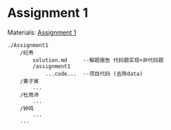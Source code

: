 # Assignment 1 

Materials: [Assignment 1](http://web.stanford.edu/class/cs224n/assignment1/index.html)



```
./Assignment1
	/纪焘
		solution.md		--解题报告 代码题实现+非代码题
		/assignment1
			...code...	--项目代码 (去除data)
	/黄子寅
		...
	/杜雨沛
		...
	/钟鸣
		...
	...
```

